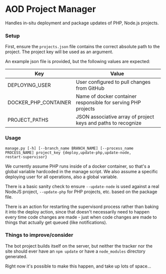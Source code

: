 # AOD Project Manager

Handles in-situ deployment and package updates of PHP, Node.js projects. 

### Setup

First, ensure the `projects.json` file contains the correct absolute path to the project. The project key will be used
as an argument.

An example json file is provided, but the following values are expected:

| Key                  | Value                                                         |
|----------------------|---------------------------------------------------------------|
| DEPLOYING_USER       | User configured to pull changes from GitHub                   |
| DOCKER_PHP_CONTAINER | Name of docker container responsible for serving PHP projects |
| PROJECT_PATHS        | JSON associative array of project keys and paths to recognize |

### Usage

```
manage.py [-h] [--branch_name BRANCH_NAME] [--process_name PROCESS_NAME] project_key {deploy,update-php,update-node,
restart-supervisor}
```

We currently assume PHP runs inside of a docker container, so that's a global variable hardcoded in the manage 
script. We also assume a specific deploying user for all operations, also a global variable.

There is a basic sanity check to ensure `--update-node` is used against a real NodeJS project, `--update-php` for PHP
projects, etc. based on the package file.

There is an action for restarting the supervisord process rather than baking it into the deploy action, since that 
doesn't necessarily need to happen every time code changes are made - just when code changes are made to things that 
actually get queued (like notifications).

### Things to improve/consider

The bot project builds itself on the server, but neither the tracker nor the site should ever have an `npm update` or
have a `node_modules` directory generated.

Right now it's possible to make this happen, and take up lots of space...
